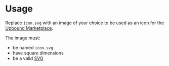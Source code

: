 # Usage

Replace `icon.svg` with an image of your choice to be used as an icon for the [Upbound Marketplace](https://marketplace.upbound.io/).

The image must:

- be named `icon.svg`
- have square dimensions
- be a valid [SVG](https://www.svgviewer.dev/)